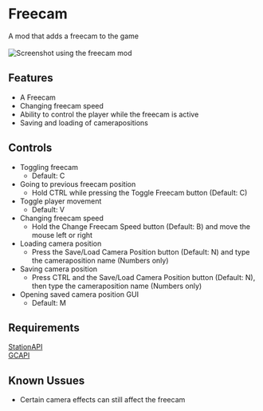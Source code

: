 # Freecam
A mod that adds a freecam to the game
<br/><br/>
![Screenshot using the freecam mod](https://i.postimg.cc/nhpq6KhC/java-Ojj-H1q2-Rz7.jpg)

## Features
- A Freecam
- Changing freecam speed
- Ability to control the player while the freecam is active
- Saving and loading of camerapositions

## Controls
- Toggling freecam
  - Default: C
- Going to previous freecam position
  - Hold CTRL while pressing the Toggle Freecam button (Default: C)
- Toggle player movement
  - Default: V
- Changing freecam speed
  - Hold the Change Freecam Speed button (Default: B) and move the mouse left or right
- Loading camera position
  - Press the Save/Load Camera Position button (Default: N) and type the cameraposition name (Numbers only)
- Saving camera position
  - Press CTRL and the Save/Load Camera Position button (Default: N), then type the cameraposition name (Numbers only)
- Opening saved camera position GUI
  - Default: M


## Requirements
[StationAPI](https://github.com/ModificationStation/StationAPI) <br/>
[GCAPI](https://github.com/calmilamsy/glass-config-api)

## Known Ussues
- Certain camera effects can still affect the freecam
